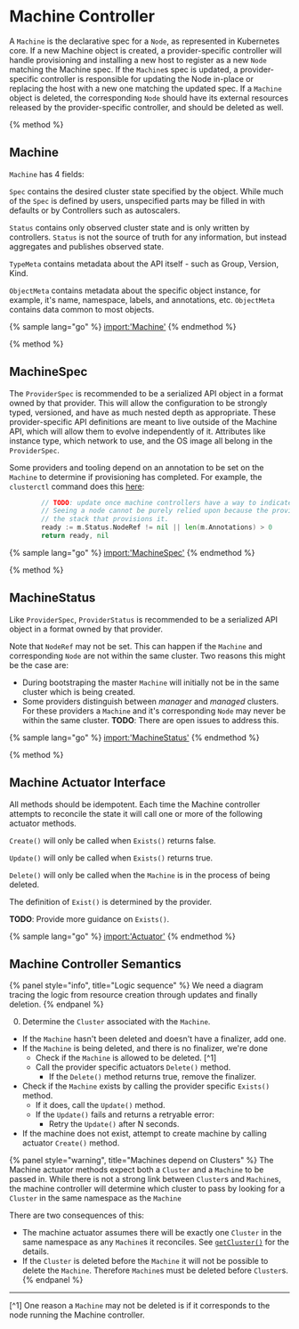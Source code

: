 
# Machine Controller

A `Machine` is the declarative spec for a `Node`, as represented in Kubernetes
core. If a new Machine object is created, a provider-specific controller will
handle provisioning and installing a new host to register as a new `Node`
matching the Machine spec. If the `Machine`s spec is updated, a provider-
specific controller is responsible for updating the Node in-place or replacing
the host with a new one matching the updated spec. If a `Machine` object is
deleted, the corresponding `Node` should have its external resources released by
the provider-specific controller, and should be deleted as well.

{% method %}
## Machine

`Machine` has 4 fields:

`Spec` contains the desired cluster state specified by the object. While much
of the `Spec` is defined by users, unspecified parts may be filled in with
defaults or by Controllers such as autoscalers.

`Status` contains only observed cluster state and is only written by
controllers. `Status` is not the source of truth for any information, but
instead aggregates and publishes observed state.

`TypeMeta` contains metadata about the API itself - such as Group, Version,
Kind.

`ObjectMeta` contains metadata about the specific object instance, for
example, it's name, namespace, labels, and annotations, etc. `ObjectMeta`
contains data common to most objects.

{% sample lang="go" %}
[import:'Machine'](../../../pkg/apis/cluster/v1alpha1/machine_types.go)
{% endmethod %}

{% method %}
## MachineSpec

The `ProviderSpec` is recommended to be a serialized API object in a format
owned by that provider. This will allow the configuration to be strongly typed,
versioned, and have as much nested depth as appropriate. These provider-specific
API definitions are meant to live outside of the Machine API, which will allow
them to evolve independently of it. Attributes like instance type, which
network to use, and the OS image all belong in the `ProviderSpec`.

Some providers and tooling depend on an annotation to be set on the `Machine`
to determine if provisioning has completed. For example, the `clusterctl`
command does this [here](https://github.com/kubernetes-sigs/cluster-api/blob/a30de81123009a5f91ade870008c1a35f7ce4b35/cmd/clusterctl/clusterdeployer/clusterclient/clusterclient.go#L555):
```go
		// TODO: update once machine controllers have a way to indicate a machine has been provisoned. https://github.com/kubernetes-sigs/cluster-api/issues/253
		// Seeing a node cannot be purely relied upon because the provisioned master will not be registering with
		// the stack that provisions it.
		ready := m.Status.NodeRef != nil || len(m.Annotations) > 0
		return ready, nil
```

{% sample lang="go" %}
[import:'MachineSpec'](../../../pkg/apis/cluster/v1alpha1/machine_types.go)
{% endmethod %}

{% method %}
## MachineStatus

Like `ProviderSpec`, `ProviderStatus` is recommended to be a serialized API
object in a format owned by that provider.

Note that `NodeRef` may not be set. This can happen if the `Machine` and
corresponding `Node` are not within the same cluster. Two reasons this might be
the case are:

- During bootstraping the master `Machine` will initially not be in the same
cluster which is being created.
- Some providers distinguish between _manager_ and _managed_ clusters. For
these providers a `Machine` and it's corresponding `Node` may never be within
the same cluster. **TODO**: There are open issues to address this.

{% sample lang="go" %}
[import:'MachineStatus'](../../../pkg/apis/cluster/v1alpha1/machine_types.go)
{% endmethod %}

{% method %}
## Machine Actuator Interface

All methods should be idempotent. Each time the Machine controller attempts
to reconcile the state it will call one or more of the following actuator
methods.

`Create()` will only be called when `Exists()` returns false.

`Update()` will only be called when `Exists()` returns true.

`Delete()` will only be called when the `Machine` is in the process of being
deleted.

The definition of `Exist()` is determined by the provider.

**TODO**: Provide more guidance on `Exists()`.

{% sample lang="go" %}
[import:'Actuator'](../../../pkg/controller/machine/actuator.go)
{% endmethod %}

## Machine Controller Semantics

{% panel style="info", title="Logic sequence" %}
We need a diagram tracing the logic from resource creation through updates
and finally deletion.
{% endpanel %}

0. Determine the `Cluster` associated with the `Machine`.
- If the `Machine` hasn't been deleted and doesn't have a finalizer, add one.
- If the `Machine` is being deleted, and there is no finalizer, we're done
  - Check if the `Machine` is allowed to be deleted. [^1]
  - Call the provider specific actuators `Delete()` method.
    - If the `Delete()` method returns true, remove the finalizer.
- Check if the `Machine` exists by calling the provider specific `Exists()`
method.
  - If it does, call the `Update()` method.
  - If the `Update()` fails and returns a retryable error:
    - Retry the `Update()` after N seconds.
- If the machine does not exist, attempt to create machine by calling
  actuator `Create()` method.

{% panel style="warning", title="Machines depend on Clusters" %}
The Machine actuator methods expect both a `Cluster` and a `Machine` to be
passed in. While there is not a strong link between `Cluster`s and `Machine`s,
the machine controller will determine which cluster to pass by looking for a
`Cluster` in the same namespace as the `Machine`

There are two consequences of this:
 - The machine actuator assumes there will be exactly one `Cluster` in the
   same namespace as any `Machine`s it reconciles. See [`getCluster()`](
   https://github.com/kubernetes-sigs/cluster-api/blob/2d88aefcf94fcffbf647fcc1127a642112714b2f/pkg/controller/machine/controller.go#L216) for the details.
 - If the `Cluster` is deleted before the `Machine` it will not be possible to
   delete the `Machine`. Therefore `Machine`s must be deleted before `Cluster`s.
{% endpanel %}

---

[^1] One reason a `Machine` may not be deleted is if it corresponds to the
node running the Machine controller.

[machine_types_source]: https://github.com/kubernetes-sigs/cluster-api/blob/master/pkg/apis/cluster/v1alpha1/machine_types.go

